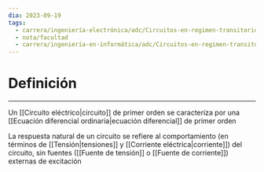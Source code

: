 ```yaml
---
dia: 2023-09-19
tags:
  - carrera/ingeniería-electrónica/adc/Circuitos-en-regimen-transitorio
  - nota/facultad
  - carrera/ingeniería-en-informática/adc/Circuitos-en-regimen-transitorio
---
```

# Definición
---
Un [[Circuito eléctrico|circuito]] de primer orden se caracteriza por una [[Ecuación diferencial ordinaria|ecuación diferencial]] de primer orden

La respuesta natural de un circuito se refiere al comportamiento (en términos de [[Tensión|tensiones]] y [[Corriente eléctrica|corriente]]) del circuito, sin fuentes ([[Fuente de tensión]] o [[Fuente de corriente]]) externas de excitación